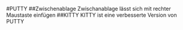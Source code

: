#PUTTY
##Zwischenablage
Zwischanablage lässt sich mit rechter Maustaste einfügen
##KITTY
KITTY ist eine verbesserte Version von PUTTY